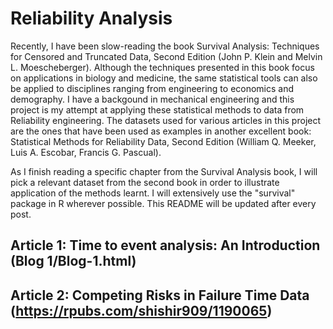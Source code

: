 # Reliability Analysis

Recently, I have been slow-reading the book Survival Analysis: Techniques for Censored and Truncated Data, Second Edition (John P. Klein and Melvin L. Moescheberger). Although the techniques presented in this book focus on applications in biology and medicine, the same statistical tools can also be applied to disciplines ranging from engineering to economics and demography. I have a backgound in mechanical engineering and this project is my attempt at applying these statistical methods to data from Reliability engineering. The datasets used for various articles in this project are the ones that have been used as examples in another excellent book: Statistical Methods for Reliability Data, Second Edition (William Q. Meeker, Luis A. Escobar, Francis G. Pascual).

As I finish reading a specific chapter from the Survival Analysis book, I will pick a relevant dataset from the second book in order to illustrate application of the methods learnt. I will extensively use the "survival" package in R wherever possible. This README will be updated after every post. 

## Article 1: Time to event analysis: An Introduction (Blog 1/Blog-1.html) 
## Article 2: Competing Risks in Failure Time Data (https://rpubs.com/shishir909/1190065)
